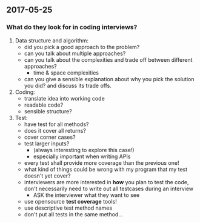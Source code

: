 2017-05-25
---
### What do they look for in coding interviews?
1. Data structure and algorithm: 
    - did you pick a good approach to the problem?
    - can you talk about multiple approaches?
    - can you talk about the complexities and trade off between different approaches? 
        - time & space complexities
    - can you give a sensible explanation about why you pick the solution you did? 
      and discuss its trade offs.
2. Coding: 
    - translate idea into working code
    - readable code?
    - sensible structure? 
3. Test: 
    - have test for all methods?
    - does it cover all returns? 
    - cover corner cases?
    - test larger inputs? 
        - (always interesting to explore this case!)
        - especially important when writing APIs
    - every test shall provide more coverage than the previous one!
    - what kind of things could be wrong with my program that my test 
      doesn't yet cover? 
    - interviewers are more interested in **how** you plan to test the code, 
      don't necessarily need to write out all testcases during an interview
        - ASK the interviewer what they want to see
    - use opensource **test coverage** tools! 
    - use descriptive test method names
    - don't put all tests in the same method... 


